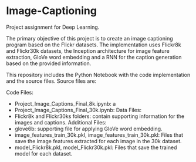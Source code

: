 # Image-Captioning
Project assignment for Deep Learning.

The primary objective of this project is to create an image captioning program based on the Flickr datasets. The implementation uses Flickr8k and Flickr30k datasets, the Inception architecture for image feature extraction, GloVe word embedding and a RNN for the caption generation based on the provided information.

This repository includes the Python Notebook with the code implementation and the source files. Source files are:

Code Files:
- Project_Image_Captions_Final_8k.ipynb: a
- Project_Image_Captions_Final_30k.ipynb:
Data Files:
- Flickr8k and Flickr30ks folders: contain supporting information for the images and captions.
Additional Files:
- glove6b: supporting file for applying GloVe word embedding.
- image_features_train_30k.pkl, image_features_train_30k.pkl: Files that save the image features extracted for each image in the 30k dataset.
- model_Flickr8k.pkl, model_Flickr30k.pkl: Files that save the trained model for each dataset.
